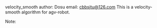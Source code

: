 velocity_smooth
author: Dosu
email: cbbsjtu@126.com
This is a velocity-smooth algorithm for agv-robot.

Note:
